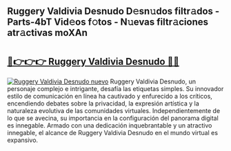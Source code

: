 ## Ruggery Valdivia Desnudo D𝚎sn𝚞dos filtr𝚊dos - Parts-4bT Vid𝚎os f𝚘tos - N𝚞evas filtr𝚊ciones atr𝚊ctivas moXAn

# <h2><a href="http://mb41tk.tromn.icu/?c=Ruggery+Valdivia+Desnudo">🔗👉👉👉 Ruggery Valdivia Desnudo 🔗🔗</a></h2>

[![Ruggery Valdivia Desnudo nuevo](https://i.imgur.com/pEAQMta.gif)](http://mb41tk.tromn.icu/?c=Ruggery+Valdivia+Desnudo)
Ruggery Valdivia Desnudo, un personaje complejo e intrigante, desafía las etiquetas simples. Su innovador estilo de comunicación en línea ha cautivado y enfurecido a los críticos, encendiendo debates sobre la privacidad, la expresión artística y la naturaleza evolutiva de las comunidades virtuales. Independientemente de lo que se avecina, su importancia en la configuración del panorama digital es innegable. Armado con una dedicación inquebrantable y un atractivo innegable, el alcance de Ruggery Valdivia Desnudo en el mundo virtual es expansivo.
